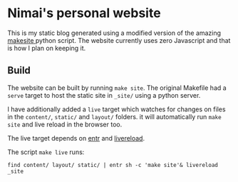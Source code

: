 # Nimai's personal website

This is my static blog generated using a modified version of the amazing 
[makesite ](http://github.com/sunainapai/makesite) python script. The website currently 
uses zero Javascript and that is how I plan on keeping it.

## Build

The website can be built by running `make site`. The original Makefile had a `serve`
target to host the static site in `_site/` using a python server. 

I have additionally added a `live` target which watches for changes on files
in the `content/`, `static/` and `layout/` folders. it will automatically run `make site` and
live reload in the browser too.

The live target depends on [entr](http://eradman.com/entrproject/) and 
[livereload](https://pypi.org/project/livereload/).

The script `make live` runs:

```
find content/ layout/ static/ | entr sh -c 'make site'&	livereload _site
```